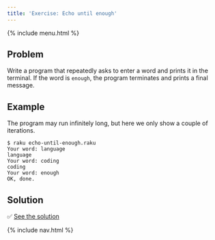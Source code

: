 ```yaml
---
title: 'Exercise: Echo until enough'
---
```


{% include menu.html %}

## Problem

Write a program that repeatedly asks to enter a word and prints it in the terminal. If the word is `enough`, the program terminates and prints a final message.

## Example

The program may run infinitely long, but here we only show a couple of iterations.
```console
$ raku echo-until-enough.raku
Your word: language
language
Your word: coding
coding
Your word: enough
OK, done.
```

## Solution

✅ [See the solution](solution)

{% include nav.html %}